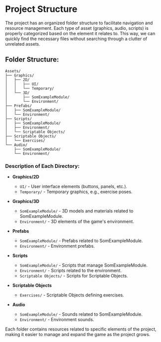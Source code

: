 # Project Structure

The project has an organized folder structure to facilitate navigation and resource management. Each type of asset (graphics, audio, scripts) is properly categorized based on the element it relates to. This way, we can quickly find the necessary files without searching through a clutter of unrelated assets.

## Folder Structure:

```
Assets/
├── Graphics/
│   ├── 2D/
│   │   ├── UI/
│   │   └── Temporary/
│   └── 3D/
│       ├── SomExampleModule/
│       └── Environment/
├── Prefabs/
│   ├── SomExampleModule/
│   └── Environment/
├── Scripts/
│   ├── SomExampleModule/
│   ├── Environment/
│   └── Scriptable Objects/
├── Scriptable Objects/
│   └── Exercises/
└── Audio/
    ├── SomExampleModule/
    └── Environment/
```

### Description of Each Directory:

- **Graphics/2D**
  - `UI/` - User interface elements (buttons, panels, etc.).
  - `Temporary/` - Temporary graphics, e.g., exercise poses.

- **Graphics/3D**
  - `SomExampleModule/` - 3D models and materials related to SomExampleModule.
  - `Environment/` - 3D elements of the game's environment.

- **Prefabs**
  - `SomExampleModule/` - Prefabs related to SomExampleModule.
  - `Environment/` - Environment prefabs.

- **Scripts**
  - `SomExampleModule/` - Scripts that manage SomExampleModule.
  - `Environment/` - Scripts related to the environment.
  - `Scriptable Objects/` - Scripts for Scriptable Objects.

- **Scriptable Objects**
  - `Exercises/` - Scriptable Objects defining exercises.

- **Audio**
  - `SomExampleModule/` - Sounds related to SomExampleModule.
  - `Environment/` - Environment sounds.

Each folder contains resources related to specific elements of the project, making it easier to manage and expand the game as the project grows.